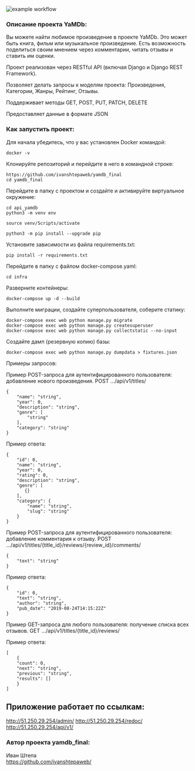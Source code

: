 ![example workflow](https://github.com/ivanshtepaweb/yamdb_final/actions/workflows/yamdb_workflow.yml/badge.svg)

### Описание проекта YaMDb:

Вы можете найти любимое произведение в проекте YaMDb. 
Это может быть книга, фильм или музыкальное произведение. Есть возможность поделиться своим мнением через комментарии,
читать отзывы и ставить им оценки.

Проект реализован через RESTful API (включая Django и Django REST Framework).

Позволяет делать запросы к моделям проекта: Произведения, Категории, Жанры, Рейтинг, Отзывы.

Поддерживает методы GET, POST, PUT, PATCH, DELETE

Предоставляет данные в формате JSON

### Как запустить проект:

Для начала убедитесь, что у вас установлен Docker командой:

```
docker -v
```

Клонируйте репозиторий и перейдите в него в командной строке:

```
https://github.com/ivanshtepaweb/yamdb_final
cd yamdb_final
```

Перейдите в папку с проектом и создайте и активируйте виртуальное окружение:

```
cd api_yamdb
python3 -m venv env
```

```
source venv/Scripts/activate
```

```
python3 -m pip install --upgrade pip
```

Установите зависимости из файла requirements.txt:

```
pip install -r requirements.txt
```

Перейдите в папку с файлом docker-compose.yaml:

```
cd infra
```

Разверните контейнеры:

```
docker-compose up -d --build
```

Выполните миграции, создайте суперпользователя, соберите статику:

```
docker-compose exec web python manage.py migrate
docker-compose exec web python manage.py createsuperuser
docker-compose exec web python manage.py collectstatic --no-input
```


Создайте дамп (резервную копию) базы:

```
docker-compose exec web python manage.py dumpdata > fixtures.json
```


Примеры запросов:

Пример POST-запроса для аутентифицированного пользователя: добавление нового произведения. POST .../api/v1/titles/

```
{
    "name": "string",
    "year": 0,
    "description": "string",
    "genre": [
        "string"
    ],
    "category": "string"
}
```

Пример ответа:

```
{
    "id": 0,
    "name": "string",
    "year": 0,
    "rating": 0,
    "description": "string",
    "genre": [
       {}
    ],
    "category": {
        "name": "string",
        "slug": "string"
    }
}
```

Пример POST-запроса для аутентифицированного пользователя: добавление комментария к отзыву. POST .../api/v1/titles/{title_id}/reviews/{review_id}/comments/

```
{
    "text": "string"
}
```

Пример ответа:

```
{
    "id": 0,
    "text": "string",
    "author": "string",
    "pub_date": "2019-08-24T14:15:22Z"
}
```

Пример GET-запроса для любого пользователя: получение списка всех отзывов. GET .../api/v1/titles/{title_id}/reviews/


Пример ответа:

```
[
    {
    "count": 0,
    "next": "string",
    "previous": "string",
    "results": []
    }
]
```
## Приложение работает по ссылкам:
http://51.250.29.254/admin/
http://51.250.29.254/redoc/
http://51.250.29.254/api/v1/


### Автор проекта yamdb_final:
Иван Штепа  
https://github.com/ivanshtepaweb/


